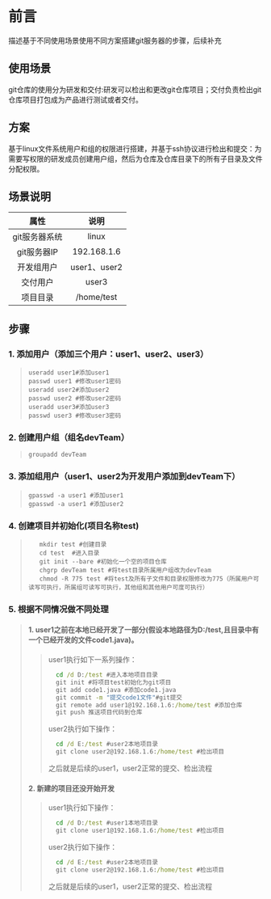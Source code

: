 # 前言

描述基于不同使用场景使用不同方案搭建git服务器的步骤，后续补充

## 使用场景

git仓库的使用分为研发和交付:研发可以检出和更改git仓库项目；交付负责检出git仓库项目打包成为产品进行测试或者交付。

## 方案

基于linux文件系统用户和组的权限进行搭建，并基于ssh协议进行检出和提交：为需要写权限的研发成员创建用户组，然后为仓库及仓库目录下的所有子目录及文件分配权限。

## 场景说明
| 属性 | 说明 |
|:----:| :---:|
| git服务器系统 | linux |
| git服务器IP | 192.168.1.6 |
| 开发组用户 | user1、user2 |
| 交付用户 | user3 |
| 项目目录 | /home/test |

## 步骤
### 1. 添加用户（添加三个用户：user1、user2、user3）
>  ```shell 
>  useradd user1#添加user1
>  passwd user1 #修改user1密码
>  useradd user2#添加user2
>  passwd user2 #修改user2密码
>  useradd user3#添加user3
>  passwd user3 #修改user3密码
>  ```
### 2. 创建用户组（组名devTeam）
>  `groupadd devTeam`
### 3. 添加组用户（user1、user2为开发用户添加到devTeam下）
> ```shell
> gpasswd -a user1 #添加user1
> gpasswd -a user1 #添加user2
> ```
### 4. 创建项目并初始化(项目名称test)
> ```shell
>    mkdir test #创建目录
>    cd test  #进入目录
>    git init --bare #初始化一个空的项目仓库
>    chgrp devTeam test #将test目录所属用户组改为devTeam
>    chmod -R 775 test #将test及所有子文件和目录权限修改为775（所属用户可读写可执行，所属组可读写可执行，其他组和其他用户可度可执行）
> ```
### 5. 根据不同情况做不同处理

>#### 1. user1之前在本地已经开发了一部分(假设本地路径为D:/test,且目录中有一个已经开发的文件code1.java)。
>>user1执行如下一系列操作：
>>```cmd
>>   cd /d D:/test #进入本地项目目录
>>   git init #将项目test初始化为git项目
>>   git add code1.java #添加code1.java
>>   git commit -m "提交code1文件"#git提交
>>   git remote add user1@192.168.1.6:/home/test #添加仓库
>>   git push 推送项目代码到仓库
>>```
>> user2执行如下操作：
>>```cmd
>>   cd /d E:/test #user2本地项目录
>>   git clone user2@192.168.1.6:/home/test #检出项目
>>```
>>之后就是后续的user1，user2正常的提交、检出流程
>
>#### 2. 新建的项目还没开始开发
>>user1执行如下操作：
>>```cmd
>>   cd /d D:/test #user1本地项目录
>>   git clone user1@192.168.1.6:/home/test #检出项目
>>```
>>user2执行如下操作：
>>```cmd
>>   cd /d E:/test #user2本地项目录
>>   git clone user2@192.168.1.6:/home/test #检出项目
>>```
>>之后就是后续的user1，user2正常的提交、检出流程